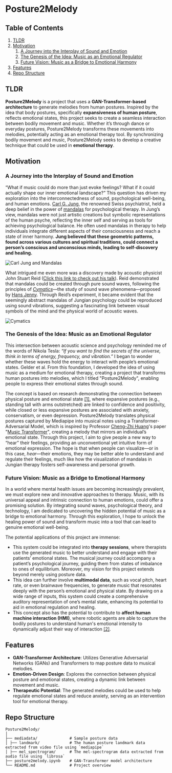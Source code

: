 # Posture2Melody

## Table of Contents
1. [TLDR](#TLDR)
2. [Motivation](#motivation)
    1. [A Journey into the Interplay of Sound and Emotion](#a-journey-into-the-interplay-of-sound-and-emotion)
    2. [The Genesis of the Idea: Music as an Emotional Regulator](#the-genesis-of-the-idea-music-as-an-emotional-regulator)
    3. [Future Vision: Music as a Bridge to Emotional Harmony](#future-vision-music-as-a-bridge-to-emotional-harmony)
3. [Features](#features)
4. [Repo Structure](#repo-structure)

## TLDR
**Posture2Melody** is a project that uses a **GAN-Transformer-based architecture** to generate melodies from human postures. Inspired by the idea that body postures, specifically **expansiveness of human posture**, reflects emotional states, this project seeks to create a seamless interaction between bodily movement and music. Whether it’s through dance or everyday postures, Posture2Melody transforms these movements into melodies, potentially acting as an emotional therapy tool. By synchronizing bodily movement and music, Posture2Melody seeks to develop a creative technique that could be used in **emotional therapy**.

## Motivation

### A Journey into the Interplay of Sound and Emotion
“What if music could do more than just evoke feelings? What if it could actually shape our inner emotional landscape?” This question has driven my exploration into the interconnectedness of sound, psychological well-being, and human emotions. [Carl G. Jung](https://en.wikipedia.org/wiki/Carl_Jung), the renowned Swiss psychiatrist, held a deep belief in the power of [mandalas](https://www.britannica.com/topic/mandala-diagram) for psychological therapy. In Jung’s view, mandalas were not just artistic creations but symbolic representations of the human psyche, reflecting the inner self and serving as tools for achieving psychological balance. He often used mandalas in therapy to help individuals integrate different aspects of their consciousness and reach a state of inner harmony. **Jung believed that these geometric patterns, found across various cultures and spiritual traditions, could connect a person’s conscious and unconscious minds, leading to self-discovery and healing.**

![Carl Jung and Mandalas](https://i0.wp.com/carljungdepthpsychologysite.blog/wp-content/uploads/2014/01/65c91-temple.jpg?ssl=1)

What intrigued me even more was a discovery made by acoustic physicist John Stuart Reid ([Click this link to check out his talk](https://youtu.be/xgDg2PP_oHw)). Reid demonstrated that mandalas could be created through pure sound waves, following the principles of [_Cymatics_](https://en.wikipedia.org/wiki/Cymatics)—the study of sound wave phenomena—proposed by [Hans Jenny](https://en.wikipedia.org/wiki/Hans_Jenny_(cymatics)). Through Reid’s experiment, it became evident that the seemingly abstract mandalas of Jungian psychology could be reproduced using sound vibrations, suggesting a fascinating link between visual symbols of the mind and the physical world of acoustic waves.

![Cymatics](https://d29rinwu2hi5i3.cloudfront.net/article_media/41418aeb-8545-4283-83bc-ae806751bdfa/figure_3_-_piano_notes.jpg)

### The Genesis of the Idea: Music as an Emotional Regulator
This intersection between acoustic science and psychology reminded me of the words of Nikola Tesla: _“If you want to find the secrets of the universe, think in terms of energy, frequency, and vibration.”_ I began to wonder whether these waves hold the energy to interact with people’s emotional states. Gelder et al. From this foundation, I developed the idea of using music as a medium for emotional therapy, creating a project that transforms human postures into melodies, which I titled "Posture2Melody", enabling people to express their emotional states through sound. 

The concept is based on research demonstrating the connection between physical posture and emotional state [[1]](https://wires.onlinelibrary.wiley.com/doi/abs/10.1002/wcs.1335?casa_token=XGr12RydjjwAAAAA%3ArAzE58HAAv6WUwilhK8CPfsjF25X5QyxZeZ65S-GU5X-19A4gGMDIFXh8GjJ9AC73Pmk26qmzYDsFZY), where expansive postures (e.g., standing tall with arms outstretched) are linked to confidence and positivity, while closed or less expansive postures are associated with anxiety, conservatism, or even depression. Posture2Melody translates physical postures captured by Mediapipe into musical notes using a Transformer-Adversarial Model, which is inspired by Professor [Cheng-Zhi Huang](https://czhuang.github.io/)'s paper "[Music Transformer](https://arxiv.org/abs/1809.04281)", creating a melody that mirrors an individual’s emotional state. Through this project, I aim to give people a new way to “hear” their feelings, providing an unconventional yet intuitive form of emotional expression. The hope is that when people can visualize—or in this case, _hear_—their emotions, they may be better able to understand and regulate their feelings, much like how the visualization of mandalas in Jungian therapy fosters self-awareness and personal growth.

### Future Vision: Music as a Bridge to Emotional Harmony
In a world where mental health issues are becoming increasingly prevalent, we must explore new and innovative approaches to therapy. Music, with its universal appeal and intrinsic connection to human emotions, could offer a promising solution. By integrating sound waves, psychological theory, and technology, I am dedicated to uncovering the hidden potential of music as a bridge to emotional harmony. Through this exploration, I hope to unlock the healing power of sound and transform music into a tool that can lead to genuine emotional well-being.

The potential applications of this project are immense: 
- This system could be integrated into **therapy sessions**, where therapists use the generated music to better understand and engage with their patients’ emotional states. The musical journey could accompany a patient’s psychological journey, guiding them from states of imbalance to ones of equilibrium. Moreover, my vision for this project extends beyond merely using posture data. 
- This idea can further involve **multimodal data**, such as vocal pitch, heart rate, or even brainwave frequencies, to generate music that resonates deeply with the person’s emotional and physical state. By drawing on a wide range of inputs, this system could create a comprehensive auditory representation of one’s mental state, enhancing its potential to aid in emotional regulation and healing.
- This concept also has the potential to contribute to **affect human machine interaction (HMI)**, where robotic agents are able to capture the bodily postures to understand human's emotional intensity to dynamically adjust their way of interaction [[2]](https://arxiv.org/abs/1904.09435).

## Features

- **GAN-Transformer Architecture**: Utilizes Generative Adversarial Networks (GANs) and Transformers to map posture data to musical melodies.
- **Emotion-Driven Design**: Explores the connection between physical posture and emotional states, creating a dynamic link between movement and music.
- **Therapeutic Potential**: The generated melodies could be used to help regulate emotional states and reduce anxiety, serving as an intervention tool for emotional therapy.

## Repo Structure
```
Posture2Melody/
│
├── mediadata/              # Sample posture data
│ ├── landmark/             # The human posture landmark data extracted from video file using `mediapipe`
│ ├── mel_spectrogram/      # The mel-spectrogram data extracted from audio file using `librosa`
├── posture2melody.ipynb    # GAN-Transformer model architecture
└── README.md               # Project overview
```